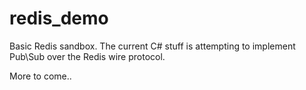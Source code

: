 redis_demo
==========

Basic Redis sandbox.  The current C# stuff is attempting to implement Pub\Sub over the Redis wire protocol.

More to come..
